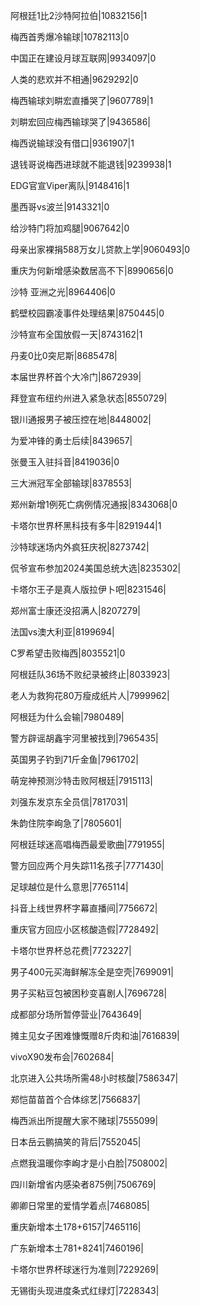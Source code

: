 阿根廷1比2沙特阿拉伯|10832156|1

梅西首秀爆冷输球|10782113|0

中国正在建设月球互联网|9934097|0

人类的悲欢并不相通|9629292|0

梅西输球刘畊宏直播哭了|9607789|1

刘畊宏回应梅西输球哭了|9436586|

梅西说输球没有借口|9361907|1

退钱哥说梅西进球就不能退钱|9239938|1

EDG官宣Viper离队|9148416|1

墨西哥vs波兰|9143321|0

给沙特门将加鸡腿|9067642|0

母亲出家裸捐588万女儿贷款上学|9060493|0

重庆为何新增感染数居高不下|8990656|0

沙特 亚洲之光|8964406|0

鹤壁校园霸凌事件处理结果|8750445|0

沙特宣布全国放假一天|8743162|1

丹麦0比0突尼斯|8685478|

本届世界杯首个大冷门|8672939|

拜登宣布纽约州进入紧急状态|8550729|

银川通报男子被压控在地|8448002|

为爱冲锋的勇士后续|8439657|

张曼玉入驻抖音|8419036|0

三大洲冠军全部输球|8378553|

郑州新增1例死亡病例情况通报|8343068|0

卡塔尔世界杯黑科技有多牛|8291944|1

沙特球迷场内外疯狂庆祝|8273742|

侃爷宣布参加2024美国总统大选|8235302|

卡塔尔王子是真人版拉伊卜吧|8231546|

郑州富士康还没招满人|8207279|

法国vs澳大利亚|8199694|

C罗希望击败梅西|8035521|0

阿根廷队36场不败纪录被终止|8033923|

老人为救狗花80万瘦成纸片人|7999962|

阿根廷为什么会输|7980489|

警方辟谣胡鑫宇河里被找到|7965435|

英国男子钓到71斤金鱼|7961702|

萌宠神预测沙特击败阿根廷|7915113|

刘强东发京东全员信|7817031|

朱韵住院李峋急了|7805601|

阿根廷球迷高唱梅西最爱歌曲|7791955|

警方回应两个月失踪11名孩子|7771430|

足球越位是什么意思|7765114|

抖音上线世界杯字幕直播间|7756672|

重庆官方回应小区核酸造假|7728492|

卡塔尔世界杯总花费|7723227|

男子400元买海鲜解冻全是空壳|7699091|

男子买粘豆包被困秒变喜剧人|7696728|

成都部分场所暂停营业|7643649|

摊主见女子困难慷慨赠8斤肉和油|7616839|

vivoX90发布会|7602684|

北京进入公共场所需48小时核酸|7586347|

郑恺苗苗首个合体综艺|7566837|

梅西派出所提醒大家不赌球|7555099|

日本岳云鹏搞笑的背后|7552045|

点燃我温暖你李峋才是小白脸|7508002|

四川新增省内感染者875例|7506769|

卿卿日常里的爱情学着点|7468085|

重庆新增本土178+6157|7465116|

广东新增本土781+8241|7460196|

卡塔尔世界杯球迷行为准则|7229269|

无锡街头现进度条式红绿灯|7228343|

